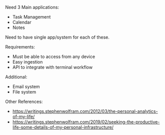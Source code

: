 
Need 3 Main applications:

- Task Management
- Calendar
- Notes

Need to have single app/system for each of these.

Requirements:

- Must be able to access from any device
- Easy ingestion
- API to integrate with terminal workflow

Additional:

- Email system
- File system


Other References:

- <https://writings.stephenwolfram.com/2012/03/the-personal-analytics-of-my-life/>
- <https://writings.stephenwolfram.com/2019/02/seeking-the-productive-life-some-details-of-my-personal-infrastructure/>
